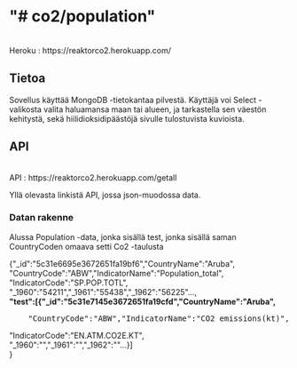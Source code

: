 

<h1>"# co2/population" <br></h1>
<br>Heroku : https://reaktorco2.herokuapp.com/ 
<br>
<h2>Tietoa </h2>
<p>Sovellus käyttää MongoDB -tietokantaa pilvestä. Käyttäjä voi Select -valikosta valita haluamansa maan tai alueen, ja tarkastella sen väestön kehitystä, sekä hiilidioksidipäästöjä sivulle tulostuvista kuvioista.  </p>
<h2>API</h2>
<br>API : https://reaktorco2.herokuapp.com/getall
<p>Yllä olevasta linkistä API, jossa json-muodossa data. </p>
<h3>Datan rakenne</h3>
<p>Alussa Population -data, jonka sisällä test, jonka sisällä saman CountryCoden omaava setti Co2 -taulusta</p>
{"_id":"5c31e6695e3672651fa19bf6","CountryName":"Aruba",<br>
"CountryCode":"ABW","IndicatorName":"Population_total",<br>
"IndicatorCode":"SP.POP.TOTL",<br>
"_1960":"54211","_1961":"55438","_1962":"56225"...,<br>
<b>"test":[{"_id":"5c31e7145e3672651fa19cfd","CountryName":"Aruba",<br></b>
        <pre>    "CountryCode":"ABW","IndicatorName":"CO2 emissions(kt)",<br></pre>
            "IndicatorCode":"EN.ATM.CO2E.KT",<br>
            "_1960":"","_1961":"","_1962":""...}]
 <br>}
